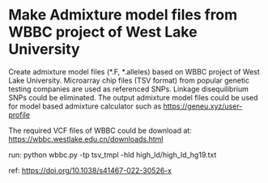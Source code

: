 # Make Admixture model files from WBBC project of West Lake University
Create admixture model files (*.F, *.alleles) based on WBBC project of West Lake University. Microarray chip files (TSV format) from popular genetic testing companies are used as referenced SNPs. Linkage disequilibrium SNPs could be eliminated. The output admixture model files could be used for model based admixture calculator such as https://geneu.xyz/user-profile

The required VCF files of WBBC could be download at: https://wbbc.westlake.edu.cn/downloads.html

run: python wbbc.py -tp tsv_tmpl -hld high_ld/high_ld_hg19.txt

ref: https://doi.org/10.1038/s41467-022-30526-x
